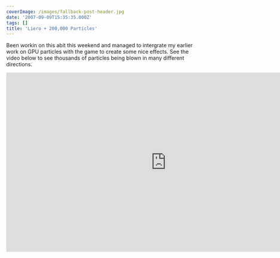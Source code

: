 ```yaml
---
coverImage: /images/fallback-post-header.jpg
date: '2007-09-09T15:35:35.000Z'
tags: []
title: 'Liero + 200,000 Particles'
---
```


Been workin on this abit this weekend and managed to intergrate my earlier work on GPU particles with the game to create some nice effects. See the video below to see thousands of particles being blown in many different directions.

<!-- more -->

<iframe width="853" height="480" src="https://www.youtube.com/embed/2-V3UITyLtw" frameborder="0" allow="accelerometer; autoplay; clipboard-write; encrypted-media; gyroscope; picture-in-picture"  allowfullscreen></iframe>
